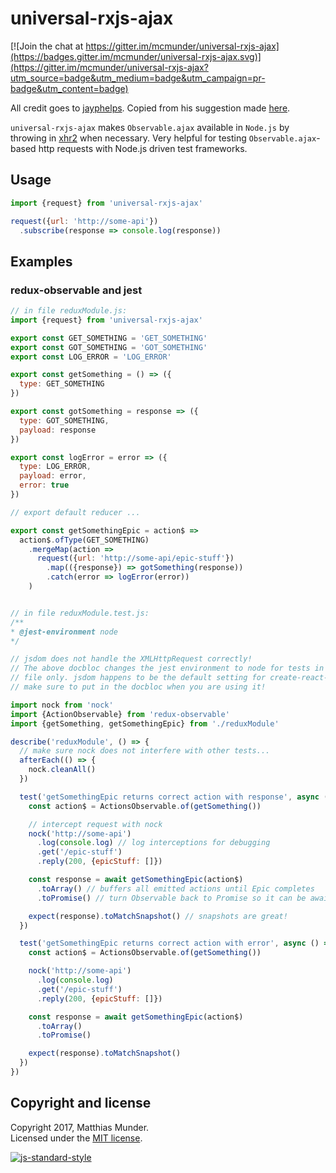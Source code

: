# universal-rxjs-ajax

[![Join the chat at https://gitter.im/mcmunder/universal-rxjs-ajax](https://badges.gitter.im/mcmunder/universal-rxjs-ajax.svg)](https://gitter.im/mcmunder/universal-rxjs-ajax?utm_source=badge&utm_medium=badge&utm_campaign=pr-badge&utm_content=badge)

All credit goes to [jayphelps](https://github.com/jayphelps). Copied from his
suggestion made
[here](https://github.com/ReactiveX/rxjs/issues/2099#issuecomment-288140971).

`universal-rxjs-ajax` makes `Observable.ajax` available in `Node.js` by throwing
in [xhr2](https://github.com/pwnall/node-xhr2) when necessary. Very helpful for
testing `Observable.ajax`-based http requests with Node.js driven test
frameworks.

## Usage

```js
import {request} from 'universal-rxjs-ajax'

request({url: 'http://some-api'})
  .subscribe(response => console.log(response))
```

## Examples

### redux-observable and jest

```js
// in file reduxModule.js:
import {request} from 'universal-rxjs-ajax'

export const GET_SOMETHING = 'GET_SOMETHING'
export const GOT_SOMETHING = 'GOT_SOMETHING'
export const LOG_ERROR = 'LOG_ERROR'

export const getSomething = () => ({
  type: GET_SOMETHING
})

export const gotSomething = response => ({
  type: GOT_SOMETHING,
  payload: response
})

export const logError = error => ({
  type: LOG_ERROR,
  payload: error,
  error: true
})

// export default reducer ...

export const getSomethingEpic = action$ => 
  action$.ofType(GET_SOMETHING)
    .mergeMap(action => 
      request({url: 'http://some-api/epic-stuff'})
        .map(({response}) => gotSomething(response))
        .catch(error => logError(error))
    )


// in file reduxModule.test.js:
/**
* @jest-environment node
*/

// jsdom does not handle the XMLHttpRequest correctly!
// The above docbloc changes the jest environment to node for tests in this 
// file only. jsdom happens to be the default setting for create-react-app so
// make sure to put in the docbloc when you are using it!

import nock from 'nock'
import {ActionObservable} from 'redux-observable'
import {getSomething, getSomethingEpic} from './reduxModule'

describe('reduxModule', () => {
  // make sure nock does not interfere with other tests...
  afterEach(() => {
    nock.cleanAll()
  })

  test('getSomethingEpic returns correct action with response', async () => {
    const action$ = ActionsObservable.of(getSomething())

    // intercept request with nock
    nock('http://some-api')
      .log(console.log) // log interceptions for debugging
      .get('/epic-stuff')
      .reply(200, {epicStuff: []})

    const response = await getSomethingEpic(action$)
      .toArray() // buffers all emitted actions until Epic completes
      .toPromise() // turn Observable back to Promise so it can be awaited

    expect(response).toMatchSnapshot() // snapshots are great!
  })

  test('getSomethingEpic returns correct action with error', async () => {
    const action$ = ActionsObservable.of(getSomething())

    nock('http://some-api')
      .log(console.log)
      .get('/epic-stuff')
      .reply(200, {epicStuff: []})

    const response = await getSomethingEpic(action$)
      .toArray()
      .toPromise() 

    expect(response).toMatchSnapshot()
  })
})
```

## Copyright and license

Copyright 2017, Matthias Munder.  
Licensed under the [MIT license](./LICENSE).

[![js-standard-style](https://cdn.rawgit.com/feross/standard/master/badge.svg)](https://github.com/feross/standard)
